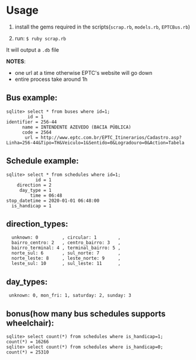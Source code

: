 # Usage

1. install the gems required in the
scripts(`scrap.rb`, `models.rb`, `EPTCBus.rb`)

2. run: ``$ ruby scrap.rb``

It will output a `.db` file

**NOTES**:
- one url at a time otherwise EPTC's website will go down
- entire process take around 1h

## Bus example:

```
sqlite> select * from buses where id=1;
        id = 1
identifier = 256-44
      name = INTENDENTE AZEVEDO (BACIA PÚBLICA)
      code = 2564
       url = http://www.eptc.com.br/EPTC_Itinerarios/Cadastro.asp?Linha=256-44&Tipo=TH&Veiculo=1&Sentido=0&Logradouro=0&Action=Tabela
```

## Schedule example:

```
sqlite> select * from schedules where id=1;
           id = 1
    direction = 2
     day_type = 1
         time = 06:48
stop_datetime = 2020-01-01 06:48:00
  is_handicap = 1
```

## direction_types:

```
  unknown: 0         , circular: 1        ,
  bairro_centro: 2   , centro_bairro: 3   ,
  bairro_terminal: 4 , terminal_bairro: 5 ,
  norte_sul: 6       , sul_norte: 7       ,
  norte_leste: 8     , leste_norte: 9     ,
  leste_sul: 10      , sul_leste: 11      ,
```

## day_types:

```
 unknown: 0, mon_fri: 1, saturday: 2, sunday: 3
```

## bonus(how many bus schedules supports wheelchair):

```
sqlite> select count(*) from schedules where is_handicap=1;
count(*) = 16266
sqlite> select count(*) from schedules where is_handicap=0;
count(*) = 25310

```

